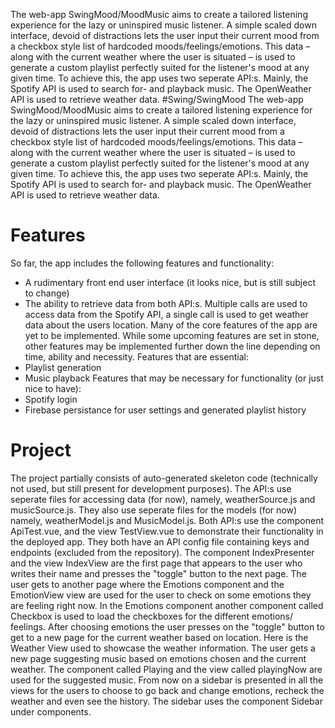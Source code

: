 
The web-app SwingMood/MoodMusic aims to create a tailored listening experience for the lazy or 
uninspired music listener. A simple scaled down interface, devoid of distractions lets the user input their 
current mood from a checkbox style list of hardcoded moods/feelings/emotions. This data – along with 
the current weather where the user is situated – is used to generate a custom playlist perfectly suited for 
the listener's mood at any given time.
To achieve this, the app uses two seperate API:s. Mainly, the Spotify API is used to search for- and 
playback music. The OpenWeather API is used to retrieve weather data.
#Swing/SwingMood
The web-app SwingMood/MoodMusic aims to create a tailored listening experience for the lazy or 
uninspired music listener. A simple scaled down interface, devoid of distractions lets the user input their 
current mood from a checkbox style list of hardcoded moods/feelings/emotions. This data – along with 
the current weather where the user is situated – is used to generate a custom playlist perfectly suited for 
the listener's mood at any given time.
To achieve this, the app uses two seperate API:s. Mainly, the Spotify API is used to search for- and 
playback music. The OpenWeather API is used to retrieve weather data.


Features
=======================================
So far, the app includes the following features and functionality:
* A rudimentary front end user interface (it looks nice, but is still subject to change)
* The ability to retrieve data from both API:s. Multiple calls are used to access data from the Spotify API, 
a single call is used to get weather data about the users location.
Many of the core features of the app are yet to be implemented. While some upcoming features are set 
in stone, other features may be implemented further down the line depending on time, ability and 
necessity.
Features that are essential:
* Playlist generation
* Music playback
Features that may be necessary for functionality (or just nice to have):
* Spotify login
* Firebase persistance for user settings and generated playlist history

Project
=============================================
The project partially consists of auto-generated skeleton code (technically not used, but still present for 
development purposes). 
The API:s use seperate files for accessing data (for now), namely, weatherSource.js and musicSource.js. 
They also use seperate files for the models (for now) namely, weatherModel.js and MusicModel.js. Both 
API:s use the component ApiTest.vue, and the view TestView.vue to demonstrate their functionality in 
the deployed app. They both have an API config file containing keys and endpoints (excluded from the 
repository).
The component IndexPresenter and the view IndexView are the first page that appears to the user who writes
their name and presses the "toggle" button to the next page. The user gets to another page where the Emotions 
component and the EmotionView view are used for the user to check on some emotions they are feeling right now. 
In the Emotions component another component called Checkbox is used to load the checkboxes for the different 
emotions/ feelings. After choosing emotions the user presses on the "toggle" button to get to a new page for
the current weather based on location. Here is the Weather View used to showcase the weather information.
The user gets a new page suggesting music based on emotions chosen and the current weather. The component 
called Playing and the view called playingNow are used for the suggested music.
From now on a sidebar is presented in all the views for the users to choose to go back and change emotions, 
recheck the weather and even see the history. The sidebar uses the component Sidebar under components.
